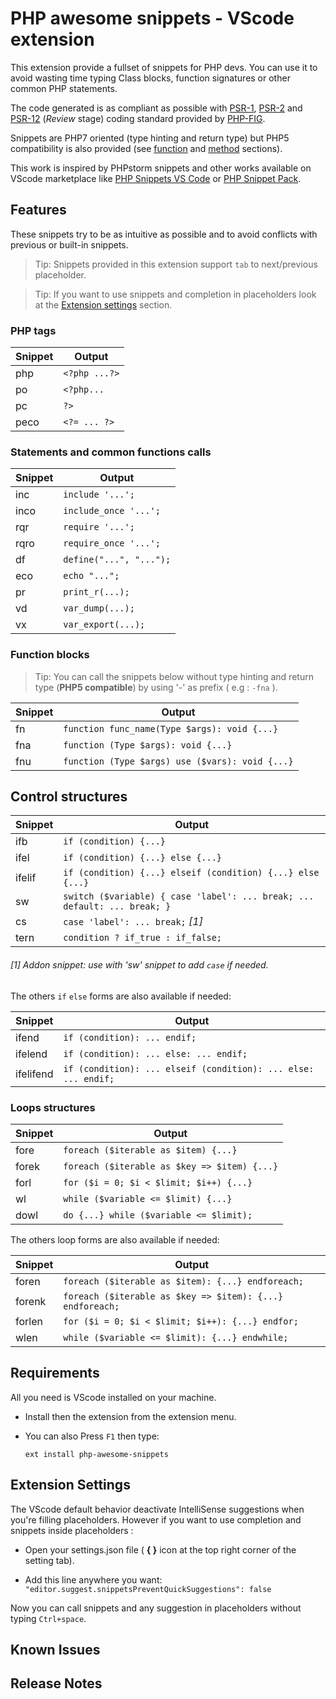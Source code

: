 # PHP awesome snippets - VScode extension

This extension provide a fullset of snippets for PHP devs. You can use it to avoid wasting time typing Class blocks, function signatures or other common PHP statements.

The code generated is as compliant as possible with [PSR-1](https://www.php-fig.org/psr/psr-1/), [PSR-2](https://www.php-fig.org/psr/psr-2/) and [PSR-12](https://github.com/php-fig/fig-standards/blob/master/proposed/extended-coding-style-guide.md) (*Review* stage) coding standard provided by [PHP-FIG](https://www.php-fig.org/).

Snippets are PHP7 oriented (type hinting and return type) but PHP5 compatibility is also provided (see [function](#function-snip) and [method](#method-snip) sections).


This work is inspired by PHPstorm snippets and other works available on VScode marketplace like [PHP Snippets VS Code](https://github.com/heberalmeida/php-snippets) or [PHP Snippet Pack](https://github.com/jm-mwi/vscode-php-snippets/).

## Features

These snippets try to be as intuitive as possible and to avoid conflicts with previous or built-in snippets.

> Tip: Snippets provided in this extension support `tab` to next/previous placeholder.

> Tip: If you want to use snippets and completion in placeholders 
> look at the [Extension settings](#ext-settings) section.

### PHP tags

| Snippet | Output |
| --- | --- |
| php | `<?php ...?>`|
| po | `<?php...`|
| pc | `?>`|
| peco | `<?= ... ?>`|

### Statements and common functions calls

| Snippet | Output |
| --- | --- |
| inc | `include '...';`|
| inco | `include_once '...';`|
| rqr | `require '...';`|
| rqro | `require_once '...';`|
| df | `define("...", "...");`|
| eco | `echo "...";`|
| pr | `print_r(...);`|
| vd | `var_dump(...);`|
| vx | `var_export(...);`|

### <a id="function-snip"></a>Function blocks

> Tip: You can call the snippets below without type hinting 
> and return type (**PHP5 compatible**) by using '-' as prefix ( e.g : `-fna` ).

| Snippet | Output |
| --- | --- |
| fn | `function func_name(Type $args): void {...}`|
| fna | `function (Type $args): void {...}`|
| fnu | `function (Type $args) use ($vars): void {...}`|

## Control structures

| Snippet | Output |
| --- | --- |
| ifb | `if (condition) {...}`|
| ifel | `if (condition) {...} else {...}`|
| ifelif | `if (condition) {...} elseif (condition) {...} else {...}`|
| sw | `switch ($variable) { case 'label': ... break; ... default: ... break; }`|
| cs | `case 'label': ... break;` *[1]*|
| tern | `condition ? if_true : if_false;`|

###### *[1]* Addon snippet: use with 'sw' snippet to add `case` if needed.

The others `if` `else` forms are also available if needed:

| Snippet | Output |
| --- | --- |
| ifend | `if (condition): ... endif;`|
| ifelend | `if (condition): ... else: ... endif;`|
| ifelifend | `if (condition): ... elseif (condition): ... else: ... endif;`|


### Loops structures

| Snippet | Output |
| --- | --- |
| fore | `foreach ($iterable as $item) {...}`|
| forek | `foreach ($iterable as $key => $item) {...}`|
| forl | `for ($i = 0; $i < $limit; $i++) {...}`|
| wl | `while ($variable <= $limit) {...}`|
| dowl | `do {...} while ($variable <= $limit);`|

The others loop forms are also available if needed:

| Snippet | Output |
| --- | --- |
| foren | `foreach ($iterable as $item): {...} endforeach;`|
| forenk | `foreach ($iterable as $key => $item): {...} endforeach;`|
| forlen | `for ($i = 0; $i < $limit; $i++): {...} endfor;`|
| wlen | `while ($variable <= $limit): {...} endwhile;`|


## Requirements

All you need is VScode installed on your machine.

* Install then the extension from the extension menu.

* You can also Press `F1` then type:

    `ext install php-awesome-snippets`

## <a id="ext-settings"></a>Extension Settings

The VScode default behavior deactivate IntelliSense suggestions when you're filling placeholders. However if you want to use completion and snippets inside placeholders :
* Open your settings.json file ( **{ }** icon at the top right corner of the setting tab).

* Add this line anywhere you want: `"editor.suggest.snippetsPreventQuickSuggestions": false`

Now you can call snippets and any suggestion in placeholders without typing `Ctrl+space`.


## Known Issues

## Release Notes

